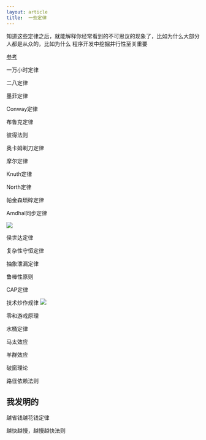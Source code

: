 ```yaml
---
layout: article
title:  一些定律
---
```

知道这些定律之后，就能解释你经常看到的不可思议的现象了，比如为什么大部分人都是从众的，比如为什么
程序开发中挖掘并行性至关重要


[参考](https://github.com/nusr/hacker-laws-zh)

一万小时定律

二八定律

墨菲定律

Conway定律

布鲁克定律

彼得法则

奥卡姆剃刀定律 

摩尔定律

Knuth定律

North定律

帕金森琐碎定律

Amdhal同步定律

![](http://file.elecfans.com/web1/M00/92/79/o4YBAFzefWOAfErEAACJ1pFE9uA699.png)


侯世达定律

复杂性守恒定律

抽象泄漏定律 

鲁棒性原则


CAP定律

技术炒作规律
![](http://file.elecfans.com/web1/M00/92/79/o4YBAFzefWOAYPLjAADI7gF8DXM763.png)

零和游戏原理

水桶定律

马太效应

羊群效应

破窗理论

路径依赖法则


## 我发明的

越省钱越花钱定律

越快越慢，越慢越快法则

